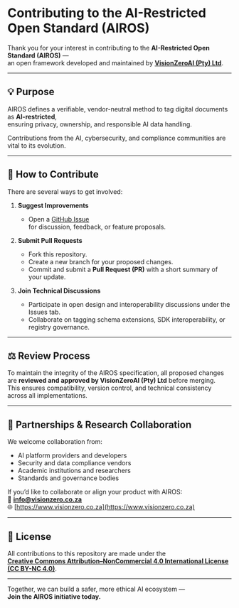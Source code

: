 # Contributing to the AI-Restricted Open Standard (AIROS)

Thank you for your interest in contributing to the **AI-Restricted Open Standard (AIROS)** —  
an open framework developed and maintained by **[VisionZeroAI (Pty) Ltd](https://www.visionzero.co.za)**.

---

## 💡 Purpose

AIROS defines a verifiable, vendor-neutral method to tag digital documents as **AI-restricted**,  
ensuring privacy, ownership, and responsible AI data handling.

Contributions from the AI, cybersecurity, and compliance communities are vital to its evolution.

---

## 🧭 How to Contribute

There are several ways to get involved:

1. **Suggest Improvements**  
   - Open a [GitHub Issue](https://github.com/VisionAIROS/AIROS/issues)  
     for discussion, feedback, or feature proposals.

2. **Submit Pull Requests**  
   - Fork this repository.  
   - Create a new branch for your proposed changes.  
   - Commit and submit a **Pull Request (PR)** with a short summary of your update.

3. **Join Technical Discussions**  
   - Participate in open design and interoperability discussions under the Issues tab.  
   - Collaborate on tagging schema extensions, SDK interoperability, or registry governance.

---

## ⚖️ Review Process

To maintain the integrity of the AIROS specification, all proposed changes are **reviewed and approved by VisionZeroAI (Pty) Ltd** before merging.  
This ensures compatibility, version control, and technical consistency across all implementations.

---

## 🤝 Partnerships & Research Collaboration

We welcome collaboration from:
- AI platform providers and developers  
- Security and data compliance vendors  
- Academic institutions and researchers  
- Standards and governance bodies  

If you’d like to collaborate or align your product with AIROS:  
📧 **info@visionzero.co.za**  
🌐 [https://www.visionzero.co.za](https://www.visionzero.co.za)

---

## 🪪 License

All contributions to this repository are made under the  
**[Creative Commons Attribution–NonCommercial 4.0 International License (CC BY-NC 4.0)](https://creativecommons.org/licenses/by-nc/4.0/)**.

---

Together, we can build a safer, more ethical AI ecosystem —  
**Join the AIROS initiative today.**
